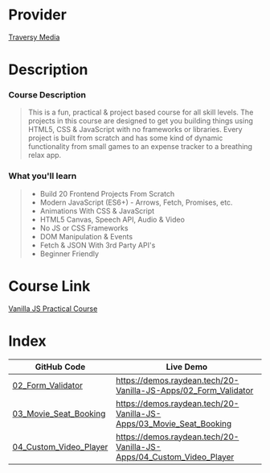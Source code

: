 # Provider

[Traversy Media](https://www.traversymedia.com/)

# Description

### Course Description

>This is a fun, practical & project based course for all skill levels. The projects in this course are designed to get you building things using HTML5, CSS &  JavaScript with no frameworks or libraries. Every project is built from scratch and has some kind of dynamic functionality from small games to an expense tracker to a breathing relax app.

### What you'll learn

>* Build 20 Frontend Projects From Scratch
>* Modern JavaScript (ES6+) - Arrows, Fetch, Promises, etc.
>* Animations With CSS & JavaScript
>* HTML5 Canvas, Speech API, Audio & Video
>* No JS or CSS Frameworks
>* DOM Manipulation & Events
>* Fetch & JSON With 3rd Party API's
>* Beginner Friendly

# Course Link

[Vanilla JS Practical Course](https://www.traversymedia.com/20-Vanilla-JavaScript-Projects)

# Index
GitHub Code | Live Demo |
| --- | --- |
[02_Form_Validator](02_Form_Validator/) | https://demos.raydean.tech/20-Vanilla-JS-Apps/02_Form_Validator |
[03_Movie_Seat_Booking](03_Movie_Seat_Booking/) | https://demos.raydean.tech/20-Vanilla-JS-Apps/03_Movie_Seat_Booking |
[04_Custom_Video_Player](04_Custom_Video_Player/) | https://demos.raydean.tech/20-Vanilla-JS-Apps/04_Custom_Video_Player |
